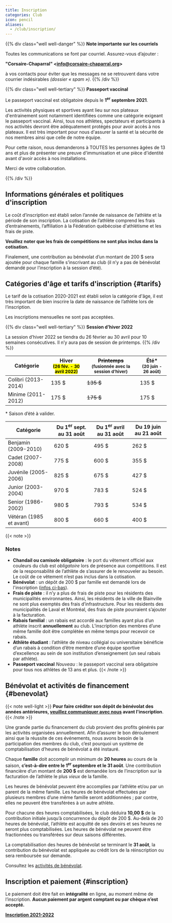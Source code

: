```yaml
---
title: Inscription
categories: Club
icon: pencil
aliases:
  - /club/inscription/
---
```


{{% div class="well well-danger" %}}
**<span class="icon icon-mail"></span> Note importante sur les courriels**

Toutes les communications se font par courriel. Assurez-vous d’ajouter :

**"Corsaire-Chaparral" \<info@corsaire-chaparral.org\>**

à vos contacts pour éviter que les messages ne se retrouvent dans votre courrier indésirables _(dossier « spam »)_.
{{% /div %}}

{{% div class="well well-tertiary" %}}
**<span class="icon icon-assignment"></span> Passeport vaccinal**

Le passeport vaccinal est obligatoire depuis le **1<sup>er</sup> septembre 2021**.

Les activités physiques et sportives ayant lieu sur nos plateaux d'entrainement sont notamment identifiées comme une catégorie exigeant le passeport vaccinal. Ainsi, tous nos athlètes, spectateurs et participants à nos activités devront être adéquatement protégés pour avoir accès à nos plateaux.  Il est très important pour nous d'assurer la santé et la sécurité de nos membres ainsi que celle de notre équipe.

Pour cette raison, nous demanderons à TOUTES les personnes âgées de 13 ans et plus de présenter une preuve d'immunisation et une pièce d'identité avant d'avoir accès à nos installations.

Merci de votre collaboration.

{{% /div %}}


## Informations générales et politiques d'inscription

Le coût d’inscription est établi selon l’année de naissance de l’athlète et la période de son inscription. La cotisation de l’athlète comprend les frais d’entrainements, l’affiliation à la Fédération québécoise d'athlétisme et les frais de piste.

**Veuillez noter que les frais de compétitions ne sont plus inclus dans la cotisation.**

Finalement, une contribution au bénévolat d’un montant de 200&nbsp;$ sera ajoutée pour chaque famille s’inscrivant au club
(il n’y a pas de bénévolat demandé pour l’inscription à la session d’été).

## Catégories d'âge et tarifs d'inscription {#tarifs}

Le tarif de la cotisation 2020-2021 est établi selon la catégorie d'âge, il est très important de bien inscrire la date de naissance de l’athlète lors de l’inscription.

Les inscriptions mensuelles ne sont pas acceptées.

{{% div class="well well-tertiary" %}}
**<span class="icon icon-calendar"></span> Session d’hiver 2022**

La session d’hiver 2022 se tiendra du 26 février au 30 avril pour 10 semaines consécutives. Il n’y aura pas de session de printemps.
{{% /div %}}

| Catégorie           | Hiver  <br> <small><mark>(26 fév. - 30 avril 2022)</mark></small> | ~~Printemps~~ <br> <small>(fusionnée avec la session d’hiver)</small> | Été* <br> <small> (20 juin - 26 août)</small> |
| ------------------- |-------|-----------| ------ |
| Colibri (2013-2014) | 135 $ | ~~135 $~~ | 135 $  |
| Minime (2011-2012)  | 175 $ | ~~175 $~~ | 175 $  |

\* Saison d’été à valider.

| Catégorie               | Du 1<sup>er</sup> sept. au 31 août | Du 1<sup>er</sup> avril au 31 août | Du 19 juin au 21 août |
| ----------------------- | ------------------ | ------ | ------ |
| Benjamin  (2009-2010)   | 620 $              | 495 $  | 262 $ |
| Cadet (2007-2008)       | 775 $              | 600 $  | 355 $ |
| Juvénile (2005-2006)    | 825 $              | 675 $  | 427 $ |
| Junior (2003-2004)      | 970 $              | 783 $  | 524 $ |
| Senior (1986-2002)      | 980 $              | 793 $  | 534 $ |
| Vétéran (1985 et avant) | 800 $              | 660 $  | 400 $ |


{{< note >}}
### Notes

- **Chandail ou camisole obligatoire** : le port du vêtement officiel aux couleurs du club est _obligatoire_ lors de présence aux compétitions.  Il est de la responsabilité de l’athlète de s’assurer de le renouveler au besoin.  Le coût de ce vêtement n’est pas inclus dans la cotisation.
- **Bénévolat** : un dépôt de 200&nbsp;$ par famille est demandé lors de l'inscription ([infos ci-bas](#benevolat)).
- **Frais de piste** : il n’y a plus de frais de piste pour les résidents des municipalités environnantes.  Ainsi, les résidents de la ville de Blainville ne sont plus exemptés des frais d’infrastructure.  Pour les résidents des municipalités de Laval et Montréal, des frais de piste pourraient s’ajouter à la facturation.
- **Rabais familial** : un rabais est accordé aux familles ayant plus d’un athlète inscrit **annuellement** au club. L’inscription des membres d’une même famille doit être complétée en même temps pour recevoir ce rabais.
- **Athlète étudiant** : l’athlète de niveau collégial ou universitaire bénéficie d’un rabais à condition d’être membre d’une équipe sportive d’excellence au sein de son institution d’enseignement (un seul rabais par athlète).
- **Passeport vaccinal** <em class="badge badge-tertiary">Nouveau</em> : le passeport vaccinal sera obligatoire pour tous nos athlètes de 13 ans et plus.
{{< /note >}}

<!--
### Catégories d'âge et tarifs d'inscription (club Lachute)

| Catégorie               | Cotisation   |
| ----------------------- | ------------ |
| Benjamin (2006-2007)    | 90 $         |
| Cadet (2004-2005)       | 100 $        |
| Juvénile (2002-2003)    | 110 $        |
-->

## Bénévolat et activités de financement {#benevolat}


{{< note well-light >}}
**Pour faire créditer son dépôt de bénévolat des années antérieures, [veuillez communiquer avec nous](mailto:info@corsaire-chaparral.org) avant l'inscription**.
{{< /note >}}

Une grande partie du financement du club provient des profits générés par les activités organisées annuellement. Afin d’assurer le bon déroulement ainsi que la réussite de ces événements, nous avons besoin de la participation des membres du club, c’est pourquoi un système de comptabilisation d’heures de bénévolat a été instauré.

Chaque **famille** doit accomplir un minimum de **20 heures** au cours de la saison, **c’est-à-dire entre le 1<sup>er</sup> septembre et le 31 août**.  Une contribution financière d’un montant de **200&nbsp;$** est demandée lors de l’inscription sur la facturation de l’athlète le plus _vieux_ de la famille.

Les heures de bénévolat peuvent être accomplies par l’athlète et/ou par un parent de la même famille. Les heures de bénévolat effectuées par plusieurs membres d’une même famille seront additionnées ; par contre, elles ne peuvent être transférées à un autre athlète.

Pour chacune des heures comptabilisées, le club déduira **10,00&nbsp;$** de la contribution initiale jusqu’à concurrence du dépôt de 200 $. Au-delà de 20 heures de bénévolat, l’athlète est acquitté de ses devoirs et ses heures ne seront plus comptabilisées. Les heures de bénévolat ne peuvent être fractionnées ou transférées sur deux saisons différentes.

La comptabilisation des heures de bénévolat se terminant le **31 août**, la contribution du bénévolat est appliquée au crédit lors de la réinscription ou sera remboursée sur demande.

Consultez les [activités de bénévolat](/club/benevolat/).


## Inscription et paiement {#inscription}

Le paiement doit être fait en **intégralité** en ligne, au moment même de l’inscription. **Aucun paiement par argent comptant ou par chèque n’est accepté.**


<a class="btn btn-primary btn--block -lg" href="https://www.trackie.com/inscription/evenement/club-dathl-tisme-corsaire-chaparral/472493/">**Inscription 2021-2022** <span class="icon icon-pencil"></a>

